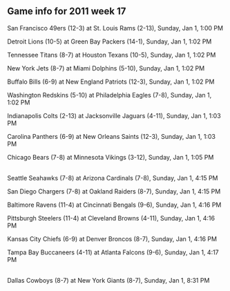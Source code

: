 ## Game info for 2011 week 17
San Francisco 49ers (12-3) at St. Louis Rams (2-13), Sunday, Jan 1, 1:00 PM

Detroit Lions (10-5) at Green Bay Packers (14-1), Sunday, Jan 1, 1:02 PM

Tennessee Titans (8-7) at Houston Texans (10-5), Sunday, Jan 1, 1:02 PM

New York Jets (8-7) at Miami Dolphins (5-10), Sunday, Jan 1, 1:02 PM

Buffalo Bills (6-9) at New England Patriots (12-3), Sunday, Jan 1, 1:02 PM

Washington Redskins (5-10) at Philadelphia Eagles (7-8), Sunday, Jan 1, 1:02 PM

Indianapolis Colts (2-13) at Jacksonville Jaguars (4-11), Sunday, Jan 1, 1:03 PM

Carolina Panthers (6-9) at New Orleans Saints (12-3), Sunday, Jan 1, 1:03 PM

Chicago Bears (7-8) at Minnesota Vikings (3-12), Sunday, Jan 1, 1:05 PM

<br/>Seattle Seahawks (7-8) at Arizona Cardinals (7-8), Sunday, Jan 1, 4:15 PM

San Diego Chargers (7-8) at Oakland Raiders (8-7), Sunday, Jan 1, 4:15 PM

Baltimore Ravens (11-4) at Cincinnati Bengals (9-6), Sunday, Jan 1, 4:16 PM

Pittsburgh Steelers (11-4) at Cleveland Browns (4-11), Sunday, Jan 1, 4:16 PM

Kansas City Chiefs (6-9) at Denver Broncos (8-7), Sunday, Jan 1, 4:16 PM

Tampa Bay Buccaneers (4-11) at Atlanta Falcons (9-6), Sunday, Jan 1, 4:17 PM

<br/>Dallas Cowboys (8-7) at New York Giants (8-7), Sunday, Jan 1, 8:31 PM


